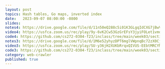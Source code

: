 ```yaml
---
layout: post
topics: Hash tables, Go maps, inverted index
date:   2023-09-07 08:00:00 -0800
slides: 
notes4: https://drive.google.com/file/d/11n50eQ288c5i01K3GLgqIdCXG7jBwVZH/view?usp=drive_link
video4: https://usfca.zoom.us/rec/play/9y-6vK2Cw53GzGrEFsY3jyiFOLet1vmdklz50ec5AQfKc52o-PShZk9w5eOid7C64AXd-1vs07coeOw.ID450TjcKxYisOex?canPlayFromShare=true&from=share_recording_detail&continueMode=true&componentName=rec-play&originRequestUrl=https%3A%2F%2Fusfca.zoom.us%2Frec%2Fshare%2FQmWl65GxKoFPws4jCrRIukZENanKXQ9AqrcpWjtaFjI1cTeAROs7gXabulHBu2Ra.1tj4CVnEqNlOBF9p
code4: https://github.com/cs272-0304-f23/inclass/tree/main/week03/section04
notes3: https://drive.google.com/file/d/1M6e52yhyzDPT6mglVWpnqBc72zX0CjAT/view?usp=drive_link
video3: https://usfca.zoom.us/rec/play/SU-y36jH2XUKbRrqxQIVUS-EEbtMRCYME8oBMdyYHYEDRWXpk4gOyXG7iTZEcOHi0HPQuaVxW_JK3iDX.zfmj2LQ-84Ii_6Cl?canPlayFromShare=true&from=share_recording_detail&continueMode=true&componentName=rec-play&originRequestUrl=https%3A%2F%2Fusfca.zoom.us%2Frec%2Fshare%2FIjyqC3qoNf4srqQnRC5-oxPrVnk6QTkMpIR8IAK3rx-FEVeOgWZqcgqvQZW4eRHo.6cr4Jed2Phy8djiL
code3: https://github.com/cs272-0304-f23/inclass/tree/main/week03/section03
category: web-crawler
published: true
---
```

